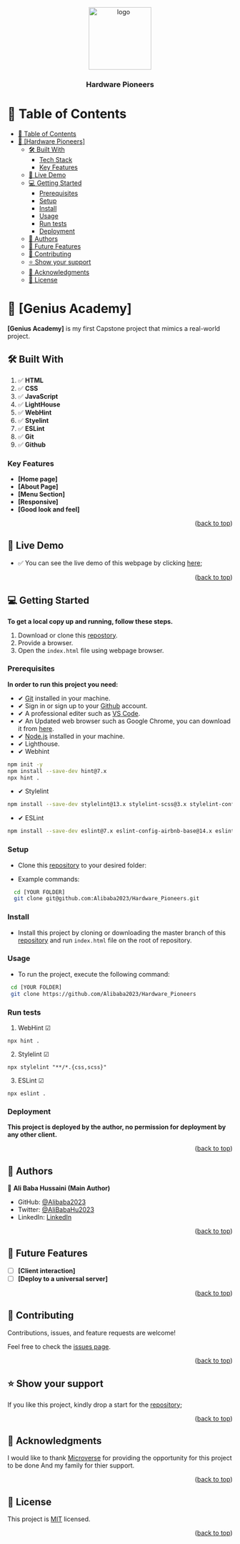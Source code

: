 <a name="readme-top"></a>

<div align="center">
  <!-- You are encouraged to replace this logo with your own! Otherwise you can also remove it. -->
  <img src="" alt="logo" width="140"  height="auto" />
  <br/>

  <h3><b>Hardware Pioneers</b></h3>

</div>

<!-- TABLE OF CONTENTS -->

# 📗 Table of Contents

- [📗 Table of Contents](#-table-of-contents)
- [📖 \[Hardware Pioneers\] ](#-hardware-pioneers-)
  - [🛠 Built With ](#-built-with-)
    - [Tech Stack ](#tech-stack-)
    - [Key Features ](#key-features-)
  - [🚀 Live Demo ](#-live-demo-)
  - [💻 Getting Started ](#-getting-started-)
    - [Prerequisites](#prerequisites)
    - [Setup](#setup)
    - [Install](#install)
    - [Usage](#usage)
    - [Run tests](#run-tests)
    - [Deployment](#deployment)
  - [👥 Authors ](#-authors-)
  - [🔭 Future Features ](#-future-features-)
  - [🤝 Contributing ](#-contributing-)
  - [⭐️ Show your support ](#️-show-your-support-)
  - [🙏 Acknowledgments ](#-acknowledgments-)
  - [📝 License ](#-license-)

<!-- PROJECT DESCRIPTION -->

# 📖 [Genius Academy] <a name="about-project"></a>

**[Genius Academy]** is my first Capstone project that mimics a real-world project.

## 🛠 Built With <a name="built-with"></a>

1. ✅ **HTML**
2. ✅ **CSS**
3. ✅ **JavaScript**
4. ✅ **LightHouse**
5. ✅ **WebHint**
6. ✅ **Styelint**
7. ✅ **ESLint**
8. ✅ **Git**
9. ✅ **Github**


<!-- Features -->

### Key Features <a name="key-features"></a>

-  **[Home page]**
-  **[About Page]**
-  **[Menu Section]**
-  **[Responsive]**
-  **[Good look and feel]**
<p align="right">(<a href="#readme-top">back to top</a>)</p>

<!-- LIVE DEMO -->

## 🚀 Live Demo <a name="live-demo"></a>

- ✅ You can see the live demo of this webpage by clicking [here](https://alibaba2023.github.io/Hardware_Pioneers/);

<!-- - [Live Demo Link](https://google.com) -->

<p align="right">(<a href="#readme-top">back to top</a>)</p>

<!-- GETTING STARTED -->

## 💻 Getting Started <a name="getting-started"></a>

**To get a local copy up and running, follow these steps.**

1. Download or clone this [repostory](https://github.com/Alibaba2023/Hardware_Pioneers).
2. Provide a browser.
3. Open the `index.html` file using webpage browser.

### Prerequisites

**In order to run this project you need:**

- ✔ [Git](https://git-scm.com/downloads) installed in your machine.
- ✔ Sign in or sign up to your [Github](https://github.com/) account.
- ✔ A professional editer such as [VS Code](https://code.visualstudio.com/download).
- ✔ An Updated web browser such as Google Chrome, you can download it from [here](https://www.google.com/chrome/).
- ✔ [Node.js](https://nodejs.org/en/download) installed in your machine.
- ✔ Lighthouse.
- ✔ Webhint

```sh
npm init -y
npm install --save-dev hint@7.x
npx hint .
```

- ✔ Stylelint

```sh
npm install --save-dev stylelint@13.x stylelint-scss@3.x stylelint-config-standard@21.x stylelint-csstree-validator@1.x
```

- ✔ ESLint

```sh
npm install --save-dev eslint@7.x eslint-config-airbnb-base@14.x eslint-plugin-import@2.x babel-eslint@10.x
```

### Setup

- Clone this [repository](git@github.com:Alibaba2023/Hardware_Pioneers.git) to your desired folder:

- Example commands:

```sh
  cd [YOUR FOLDER]
  git clone git@github.com:Alibaba2023/Hardware_Pioneers.git
```

### Install

- Install this project by cloning or downloading the master branch of this [repository](https://github.com/Alibaba2023/Hardware_Pioneers) and run `index.html` file on the root of repository.

### Usage

- To run the project, execute the following command:

```sh
 cd [YOUR FOLDER]
 git clone https://github.com/Alibaba2023/Hardware_Pioneers
```

### Run tests

1. WebHint ☑

```
npx hint .
```

2. Stylelint ☑

```
npx stylelint "**/*.{css,scss}"
```

3. ESLint ☑

```
npx eslint .
```

### Deployment

**This project is deployed by the author, no permission for deployment by any other client.**

<p align="right">(<a href="#readme-top">back to top</a>)</p>

<!-- AUTHORS -->

## 👥 Authors <a name="authors"></a>

👤 **Ali Baba Hussaini (Main Author)**

- GitHub: [@Alibaba2023](https://github.com/Alibaba2023)
- Twitter: [@AliBabaHu2023](https://twitter.com/AliBabaHu2023)
- LinkedIn: [LinkedIn](https://www.linkedin.com/in/ali-baba-hussaini-630607267/)

<p align="right">(<a href="#readme-top">back to top</a>)</p>

<!-- FUTURE FEATURES -->

## 🔭 Future Features <a name="future-features"></a>

- [ ] **[Client interaction]**
- [ ] **[Deploy to a universal server]**

<p align="right">(<a href="#readme-top">back to top</a>)</p>

<!-- CONTRIBUTING -->

## 🤝 Contributing <a name="contributing"></a>

Contributions, issues, and feature requests are welcome!

Feel free to check the [issues page](https://github.com/Alibaba2023/Hardware_Pioneers/issues).

<p align="right">(<a href="#readme-top">back to top</a>)</p>

<!-- SUPPORT -->

## ⭐️ Show your support <a name="support"></a>

If you like this project, kindly drop a start for the [repository](https://github.com/Alibaba2023/Hardware_Pioneers);

<p align="right">(<a href="#readme-top">back to top</a>)</p>

<!-- ACKNOWLEDGEMENTS -->

## 🙏 Acknowledgments <a name="acknowledgements"></a>

I would like to thank [Microverse](https://www.microverse.org/?grsf=mohammad-a-nbtazu) for providing the opportunity for this project to be done And my family for thier support.

<p align="right">(<a href="#readme-top">back to top</a>)</p>

<!-- LICENSE -->

## 📝 License <a name="license"></a>

This project is [MIT](MIT.md) licensed.

<p align="right">(<a href="#readme-top">back to top</a>)</p>